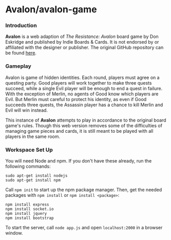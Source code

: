 # Avalon/avalon-game

### Introduction

**Avalon** is a web adaption of *The Resistance: Avalon* board game by Don Eskridge and published by Indie Boards & Cards.  It is not endorsed by or affiliated with the designer or publisher.  The original GitHub repository can be found [here](https://github.com/tnishida95/avalon-game).

### Gameplay

Avalon is game of hidden identities.  Each round, players must agree on a questing party.  Good players will work together to make three quests succeed, while a single Evil player will be enough to end a quest in failure.  With the exception of Merlin, no agents of Good know which players are Evil.  But Merlin must careful to protect his identity, as even if Good succeeds three quests, the Assassin player has a chance to kill Merlin and Evil will win instead.

This instance of **Avalon** attempts to play in accordance to the original board game's rules.  Though this web version removes some of the difficulties of managing game pieces and cards, it is still meant to be played with all players in the same room.

### Workspace Set Up

You will need Node and npm.  If you don't have these already, run the following commands:
```
sudo apt-get install nodejs
sudo apt-get install npm
```
Call `npm init` to start up the npm package manager.  Then, get the needed packages with `npm install` or `npm install <package>`:
```
npm install express
npm install socket.io
npm install jquery
npm install bootstrap
```
To start the server, call `node app.js` and open `localhost:2000` in a browser window.
